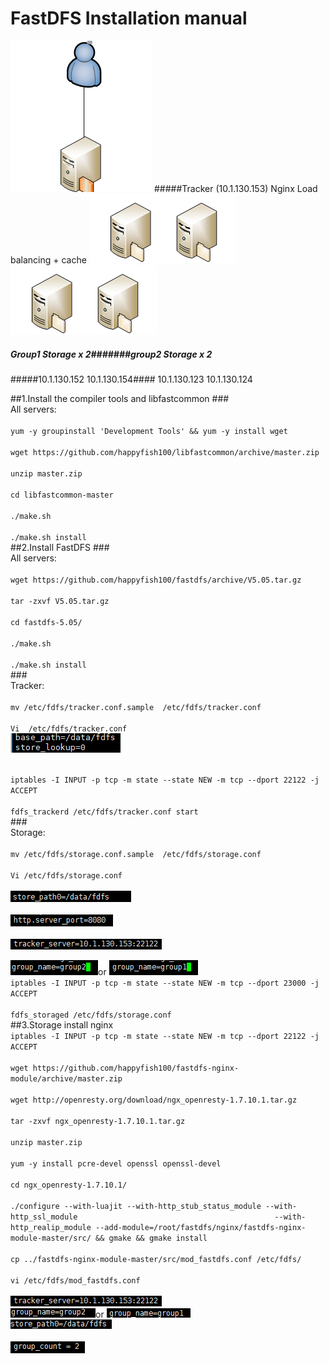 #                       FastDFS Installation manual

![](https://github.com/lixwlixw/fastdfs-install/blob/master/pic1.png)
#####Tracker (10.1.130.153) Nginx Load balancing + cache
![](https://github.com/lixwlixw/fastdfs-install/blob/master/pic2.png) ![](https://github.com/lixwlixw/fastdfs-install/blob/master/pic2.png)
##### Group1 Storage x 2#######group2 Storage x 2 
#####10.1.130.152 10.1.130.154####  10.1.130.123 10.1.130.124

##1.Install the compiler tools and libfastcommon
###<br />All servers:<br />
<br />`yum -y groupinstall 'Development Tools' && yum -y install wget`<br />
<br />`wget https://github.com/happyfish100/libfastcommon/archive/master.zip`<br />
<br />`unzip master.zip`<br />
<br />`cd libfastcommon-master`<br />
<br />`./make.sh`<br />
<br />`./make.sh install`<br />
##2.Install FastDFS
###<br />All servers:<br />
<br />`wget https://github.com/happyfish100/fastdfs/archive/V5.05.tar.gz`<br />
<br />`tar -zxvf V5.05.tar.gz`<br />
<br />`cd fastdfs-5.05/`<br />
<br />`./make.sh`<br />
<br />`./make.sh install`<br />
###<br />Tracker:<br />
<br />`mv /etc/fdfs/tracker.conf.sample  /etc/fdfs/tracker.conf`<br />
<br />`Vi  /etc/fdfs/tracker.conf`<br />
![](https://github.com/lixwlixw/fastdfs-install/blob/master/pic4.png)

<br />`iptables -I INPUT -p tcp -m state --state NEW -m tcp --dport 22122 -j ACCEPT`<br />
<br />`fdfs_trackerd /etc/fdfs/tracker.conf start`<br />
###<br />Storage:<br />
<br />`mv /etc/fdfs/storage.conf.sample  /etc/fdfs/storage.conf `<br />
<br />`Vi /etc/fdfs/storage.conf`<br />
<br />![](https://github.com/lixwlixw/fastdfs-install/blob/master/pic5.png)<br />
<br />![](https://github.com/lixwlixw/fastdfs-install/blob/master/pic6.png)<br />
<br />![](https://github.com/lixwlixw/fastdfs-install/blob/master/pic9.png)<br />

![](https://github.com/lixwlixw/fastdfs-install/blob/master/pic8.png)or
![](https://github.com/lixwlixw/fastdfs-install/blob/master/pic7.png)
<br />`iptables -I INPUT -p tcp -m state --state NEW -m tcp --dport 23000 -j ACCEPT`<br />
<br />`fdfs_storaged /etc/fdfs/storage.conf`<br />
##3.Storage install nginx
<br />`iptables -I INPUT -p tcp -m state --state NEW -m tcp --dport 22122 -j ACCEPT`<br />
<br />`wget https://github.com/happyfish100/fastdfs-nginx-module/archive/master.zip`<br />
<br />`wget http://openresty.org/download/ngx_openresty-1.7.10.1.tar.gz`<br />
<br />`tar -zxvf ngx_openresty-1.7.10.1.tar.gz`<br />
<br />`unzip master.zip`<br />
<br />`yum -y install pcre-devel openssl openssl-devel`<br />
<br />`cd ngx_openresty-1.7.10.1/`<br />
<br />`./configure --with-luajit --with-http_stub_status_module --with-http_ssl_module                                            --with-http_realip_module --add-module=/root/fastdfs/nginx/fastdfs-nginx-module-master/src/ && gmake && gmake install`<br />
<br />`cp ../fastdfs-nginx-module-master/src/mod_fastdfs.conf /etc/fdfs/`<br />
<br />`vi /etc/fdfs/mod_fastdfs.conf`<br />
<br />![](https://github.com/lixwlixw/fastdfs-install/blob/master/pic9.png)<br />
![](https://github.com/lixwlixw/fastdfs-install/blob/master/pic10.png)or
![](https://github.com/lixwlixw/fastdfs-install/blob/master/pic11.png)
<br />![](https://github.com/lixwlixw/fastdfs-install/blob/master/pic12.png)<br />
<br />![](https://github.com/lixwlixw/fastdfs-install/blob/master/pic13.png)<br />

